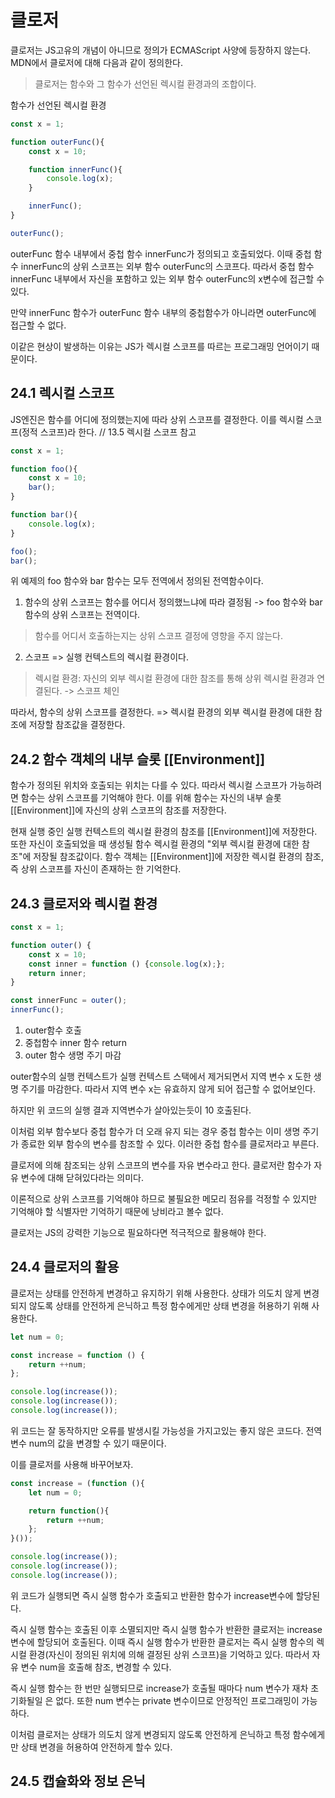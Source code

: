 # 클로저
클로저는 JS고유의 개념이 아니므로 정의가 ECMAScript 사양에 등장하지 않는다. MDN에서 클로저에 대해 다음과 같이 정의한다.
> 클로저는 함수와 그 함수가 선언된 렉시컬 환경과의 조합이다.

함수가 선언된 렉시컬 환경
```jsx
const x = 1;

function outerFunc(){
    const x = 10;

    function innerFunc(){
        console.log(x);
    }

    innerFunc();
}

outerFunc();
```

outerFunc 함수 내부에서 중첩 함수 innerFunc가 정의되고 호출되었다. 이때 중첩 함수 innerFunc의 상위 스코프는 외부 함수 outerFunc의 스코프다. 따라서 중첩 함수 innerFunc 내부에서 자신을 포함하고 있는 외부 함수 outerFunc의 x변수에 접근할 수 있다.

만약 innerFunc 함수가 outerFunc 함수 내부의 중첩함수가 아니라면 outerFunc에 접근할 수 없다.

이같은 현상이 발생하는 이유는 JS가 렉시컬 스코프를 따르는 프로그래밍 언어이기 때문이다.

## 24.1 렉시컬 스코프
JS엔진은 함수를 어디에 정의했는지에 따라 상위 스코프를 결정한다. 이를 렉시컬 스코프(정적 스코프)라 한다. // 13.5 렉시컬 스코프 참고

```jsx
const x = 1;

function foo(){
    const x = 10;
    bar();
}

function bar(){
    console.log(x);
}

foo();
bar();
```
위 예제의 foo 함수와 bar 함수는 모두 전역에서 정의된 전역함수이다.
1. 함수의 상위 스코프는 함수를 어디서 정의했느냐에 따라 결정됨 -> foo 함수와 bar 함수의 상위 스코프는 전역이다.
 > 함수를 어디서 호출하는지는 상위 스코프 결정에 영향을 주지 않는다.
2. 스코프 => 실행 컨텍스트의 렉시컬 환경이다.
 > 렉시컬 환경: 자신의 외부 렉시컬 환경에 대한 참조를 통해 상위 렉시컬 환경과 연결된다. -> 스코프 체인

따라서, 함수의 상위 스코프를 결정한다. => 렉시컬 환경의 외부 렉시컬 환경에 대한 참조에 저장할 참조값을 결정한다. 

## 24.2 함수 객체의 내부 슬롯 [[Environment]]
함수가 정의된 위치와 호출되는 위치는 다를 수 있다. 따라서 렉시컬 스코프가 가능하려면 함수는 상위 스코프를 기억해야 한다. 이를 위해 함수는 자신의 내부 슬롯 [[Environment]]에 자신의 상위 스코프의 참조를 저장한다.

현재 실행 중인 실행 컨텍스트의 렉시컬 환경의 참조를 [[Environment]]에 저장한다. 또한 자신이 호출되었을 때 생성될 함수 렉시컬 환경의 "외부 렉시컬 환경에 대한 참조"에 저장될 참조값이다. 함수 객체는 [[Environment]]에 저장한 렉시컬 환경의 참조, 즉 상위 스코프를 자신이 존재하는 한 기억한다.

## 24.3 클로저와 렉시컬 환경
```jsx
const x = 1;

function outer() {
    const x = 10;
    const inner = function () {console.log(x);};
    return inner;
}

const innerFunc = outer();
innerFunc();
```

1. outer함수 호출
2. 중첩함수 inner 함수 return
3. outer 함수 생명 주기 마감

outer함수의 실행 컨텍스트가 실행 컨텍스트 스택에서 제거되면서 지역 변수 x 도한 생명 주기를 마감한다. 따라서 지역 변수 x는 유효하지 않게 되어 접근할 수 없어보인다.

하지만 위 코드의 실행 결과 지역변수가 살아있는듯이 10 호출된다.

이처럼 외부 함수보다 중첩 함수가 더 오래 유지 되는 경우 중첩 함수는 이미 생명 주기가 종료한 외부 함수의 변수를 참조할 수 있다. 이러한 중첩 함수를 클로저라고 부른다.

클로저에 의해 참조되는 상위 스코프의 변수를 자유 변수라고 한다. 클로저란 함수가 자유 변수에 대해 닫혀있다라는 의미다. 

이론적으로 상위 스코프를 기억해야 하므로 불필요한 메모리 점유를 걱정할 수 있지만 기억해야 할 식별자만 기억하기 때문에 낭비라고 볼수 없다.

클로저는 JS의 강력한 기능으로 필요하다면 적극적으로 활용해야 한다.
## 24.4 클로저의 활용
클로저는 상태를 안전하게 변경하고 유지하기 위해 사용한다. 상태가 의도치 않게 변경되지 않도록 상태를 안전하게 은닉하고 특정 함수에게만 상태 변경을 허용하기 위해 사용한다.

```jsx
let num = 0;

const increase = function () {
    return ++num;
};

console.log(increase());
console.log(increase());
console.log(increase());
```

위 코드는 잘 동작하지만 오류를 발생시킬 가능성을 가지고있는 좋지 않은 코드다. 전역 변수 num의 값을 변경할 수 있기 때문이다.

이를 클로저를 사용해 바꾸어보자.
```jsx
const increase = (function (){
    let num = 0;

    return function(){
        return ++num;
    };
}());

console.log(increase());
console.log(increase());
console.log(increase());
```
위 코드가 실행되면 즉시 실행 함수가 호출되고 반환한 함수가 increase변수에 할당된다.

즉시 실행 함수는 호출된 이후 소멸되지만 즉시 실행 함수가 반환한 클로저는 increase 변수에 할당되어 호출된다. 이때 즉시 실행 함수가 반환한 클로저는 즉시 실행 함수의 렉시컬 환경(자신이 정의된 위치에 의해 결정된 상위 스코프)을 기억하고 있다. 따라서 자유 변수 num을 호출해 참조, 변경할 수 있다.

즉시 실행 함수는 한 번만 실행되므로 increase가 호출될 때마다 num 변수가 재차 초기화될일 은 없다. 또한 num 변수는 private 변수이므로 안정적인 프로그래밍이 가능하다.

이처럼 클로저는 상태가 의도치 않게 변경되지 않도록 안전하게 은닉하고 특정 함수에게만 상태 변경을 허용하여 안전하게 할수 있다.

## 24.5 캡슐화와 정보 은닉
